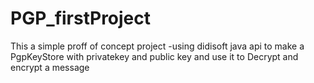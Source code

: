 # PGP_firstProject
This a simple proff of concept project -using didisoft java api to make a PgpKeyStore with privatekey and public key and use it to Decrypt and encrypt a message
